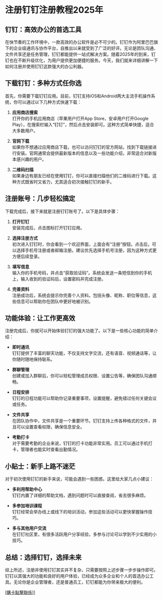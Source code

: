 # 注册钉钉注册教程2025年

## 钉钉：高效办公的首选工具

在快节奏的工作环境中，一款高效的办公软件是必不可少的。钉钉作为阿里巴巴旗下的企业级通讯与协作平台，自推出以来就受到了广泛的好评。无论是团队沟通、文件共享还是任务管理，钉钉都能提供一站式解决方案。随着2025年的到来，钉钉也在不断升级优化，为用户提供更加便捷的服务。今天，我们就来详细讲解一下如何注册并使用钉钉这款强大的办公利器。

## 下载钉钉：多种方式任你选

首先，你需要下载钉钉应用。目前，钉钉支持iOS和Android两大主流手机操作系统，你可以通过以下几种方式快速下载：

1. **应用商店搜索**  
   打开你的手机应用商店（苹果用户打开App Store，安卓用户打开Google Play），在搜索栏输入“钉钉”，然后点击安装即可。这种方式简单快捷，适合大多数用户。

2. **官网下载**  
   如果你不想通过应用商店下载，也可以访问钉钉的官方网站，找到下载链接进行安装。官网通常会提供最新版本的信息以及一些功能介绍，非常适合对新版本感兴趣的用户。

3. **二维码扫描**  
   如果身边有朋友已经在使用钉钉，你可以直接扫描他们的二维码进行下载。这种方式既省时又省力，尤其适合初次接触钉钉的新手。

## 注册账号：几步轻松搞定

下载完成后，接下来就是注册钉钉账号了。以下是具体步骤：

1. **打开钉钉**  
   安装完成后，点击图标打开钉钉应用。

2. **选择注册方式**  
   初次进入钉钉时，你会看到一个欢迎界面，上面会有“注册”按钮。点击后，可以选择手机号注册或者邮箱注册。建议优先选择手机号注册，因为这种方式更方便后续登录。

3. **填写信息**  
   输入你的手机号码，并点击“获取验证码”。系统会发送一条短信到你的手机上，输入收到的验证码后，设置密码并完成注册。

4. **完善资料**  
   注册成功后，系统会提示你完善个人资料。包括头像、昵称、职位等信息，这些信息可以帮助你在团队中更好地被识别。

## 功能体验：让工作更高效

注册完成后，你就可以开始体验钉钉的强大功能了。以下是一些核心功能的简单介绍：

- **即时通讯**  
  钉钉提供了丰富的聊天功能，不仅支持文字交流，还有语音、视频通话等，让你随时随地保持联系。

- **群聊管理**  
  创建或加入群聊后，你可以轻松管理成员权限、设置公告等，确保团队沟通顺畅。

- **日程安排**  
  钉钉的日程功能可以帮助你记录重要事项，设置提醒，避免错过任何关键会议或任务。

- **文件共享**  
  在团队协作中，文件共享是一个重要环节。钉钉支持上传各种格式的文件，并且可以设置查看权限，确保信息安全。

- **考勤打卡**  
  对于需要考勤的企业来说，钉钉的打卡功能非常实用。员工可以通过手机打卡，管理者也能实时查看出勤情况。

## 小贴士：新手上路不迷茫

对于初次使用钉钉的新手来说，可能会遇到一些困惑。这里给大家几点小建议：

- **多利用帮助中心**  
  钉钉内置了详细的帮助文档，遇到问题时可以直接查阅，省去很多麻烦。

- **多参加培训课程**  
  钉钉经常会举办线上或线下的培训活动，参加这些活动可以更快掌握操作技巧。

- **多与其他用户交流**  
  在钉钉社区里，有很多活跃用户分享经验，多参与讨论可以学到不少实用的小技巧。

## 总结：选择钉钉，选择未来

综上所述，注册并使用钉钉其实并不复杂，只需要按照上述步骤一步步操作即可。钉钉以其强大的功能和良好的用户体验，已经成为众多企业和个人的首选办公工具。无论你是企业管理者，还是普通员工，钉钉都能为你带来极大的便利。

[[購卡點擊聯係](https://t.me/s/esim1088)]]